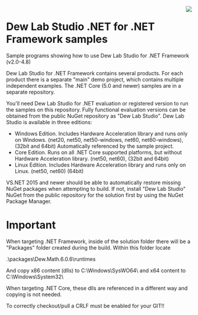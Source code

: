 <a href="https://www.dewresearch.com/products/mtxvec/mtxvec-for-delphi-c-builder">
<img align="right" src="https://www.dewresearch.com/templates/yootheme/cache/mtxvex-icon-ef5151c5.png">
</a>  

# Dew Lab Studio .NET for .NET Framework samples
  
Sample programs showing how to use Dew Lab Studio for .NET Framework (v2.0-4.8)

Dew Lab Studio for .NET Framework contains several products. For each product there is a separate "main" demo project, which contains multiple independent examples. The .NET Core (5.0 and newer) samples are in a separate repository.

You'll need Dew Lab Studio for .NET evaluation or registered version to run the samples on this repository. Fully functional evaluation versions can be obtained from the public NuGet repository as "Dew Lab Studio". Dew Lab Studio is available in three editions:

* Windows Edition. Includes Hardware Acceleration library and runs only on Windows. (net20, net50, net50-windows, net60, net60-windows), (32bit and 64bit) Automatically referenced by the  sample project. 
* Core Edition. Runs on all .NET Core supported platforms, but without Hardware Acceleration library. (net50, net60), (32bit and 64bit)
* Linux Edition. Includes Hardware Acceleration library and runs only on Linux. (net50, net60) (64bit)

VS.NET 2015 and newer should be able to automatically restore missing NuGet packages when attempting to build. If not, install "Dew Lab Studio" NuGet from the public repository for the solution first by using the NuGet Package Manager.  

# <b>Important</b>

When targeting .NET Framework, inside of the solution folder there will be a "Packages" folder created during the build. Within this folder locate 

.\packages\Dew.Math.6.0.6\runtimes

And copy x86 content (dlls) to C:\Windows\SysWO64\ and x64 content to C:\Windows\System32\

When targeting .NET Core, these dlls are referenced in a different way and copying is not needed.

To correctly checkout/pull a CRLF must be enabled for your GIT!!
